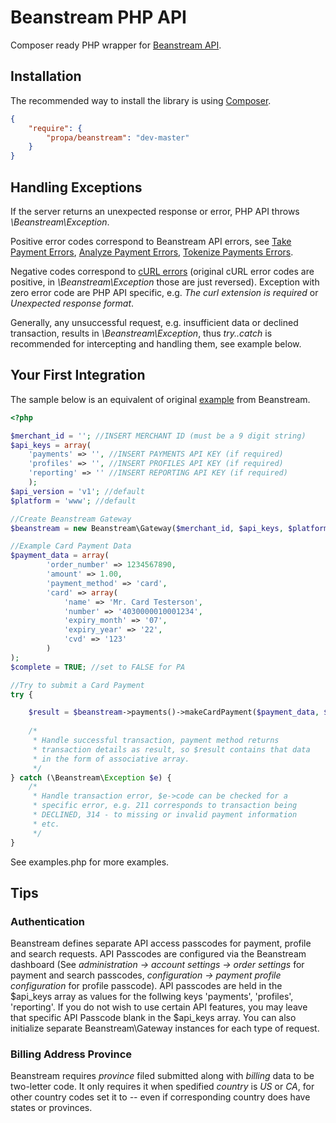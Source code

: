 Beanstream PHP API
==================

Composer ready PHP wrapper for [Beanstream API](http://developer.beanstream.com/documentation/).

## Installation

The recommended way to install the library is using [Composer](https://getcomposer.org).

```json
{
    "require": {
        "propa/beanstream": "dev-master"
    }
}
```

## Handling Exceptions

If the server returns an unexpected response or error, PHP API throws *\Beanstream\Exception*.

Positive error codes correspond to Beanstream API errors, see
[Take Payment Errors](http://developer.beanstream.com/documentation/take-payments/errors/),
[Analyze Payment Errors](http://developer.beanstream.com/documentation/analyze-payments/errors/),
[Tokenize Payments Errors](http://developer.beanstream.com/documentation/tokenize-payments/errors/).

Negative codes correspond to [cURL errors](http://curl.haxx.se/libcurl/c/libcurl-errors.html)
(original cURL error codes are positive, in *\Beanstream\Exception* those are just reversed).
Exception with zero error code are PHP API specific, e.g. *The curl extension is required* or
*Unexpected response format*.

Generally, any unsuccessful request, e.g. insufficient data or declined transaction, results in *\Beanstream\Exception*,
thus *try..catch* is recommended for intercepting and handling them, see example below.

## Your First Integration

The sample below is an equivalent of original [example](http://developer.beanstream.com/documentation/your-first-integration/)
from Beanstream.

```php
<?php

$merchant_id = ''; //INSERT MERCHANT ID (must be a 9 digit string)
$api_keys = array(
	'payments' => '', //INSERT PAYMENTS API KEY (if required)
	'profiles' => '', //INSERT PROFILES API KEY (if required)
	'reporting' => '' //INSERT REPORTING API KEY (if required)
	);
$api_version = 'v1'; //default
$platform = 'www'; //default

//Create Beanstream Gateway
$beanstream = new Beanstream\Gateway($merchant_id, $api_keys, $platform, $api_version);

//Example Card Payment Data
$payment_data = array(
        'order_number' => 1234567890,
        'amount' => 1.00,
        'payment_method' => 'card',
        'card' => array(
            'name' => 'Mr. Card Testerson',
            'number' => '4030000010001234',
            'expiry_month' => '07',
            'expiry_year' => '22',
            'cvd' => '123'
        )
);
$complete = TRUE; //set to FALSE for PA

//Try to submit a Card Payment
try {

	$result = $beanstream->payments()->makeCardPayment($payment_data, $complete);
    
    /*
     * Handle successful transaction, payment method returns
     * transaction details as result, so $result contains that data
     * in the form of associative array.
     */
} catch (\Beanstream\Exception $e) {
    /*
     * Handle transaction error, $e->code can be checked for a
     * specific error, e.g. 211 corresponds to transaction being
     * DECLINED, 314 - to missing or invalid payment information
     * etc.
     */
}
```

See examples.php for more examples.

## Tips

### Authentication

Beanstream defines separate API access passcodes for payment, profile and search requests. API Passcodes
are configured via the Beanstream dashboard (See *administration -> account settings -> order settings* 
for payment and search passcodes, *configuration -> payment profile configuration* for profile passcode).
API passcodes are held in the $api_keys array as values for the follwing keys 'payments', 'profiles', 'reporting'.
If you do not wish to use certain API features, you may leave that specific API Passcode blank in the $api_keys
array. You can also initialize separate Beanstream\Gateway instances for each type of request.


### Billing Address Province

Beanstream requires *province* filed submitted along with *billing* data to be two-letter code. It only requires it when
spedified *country* is *US* or *CA*, for other country codes set it to *--* even if corresponding country does have states
or provinces.
